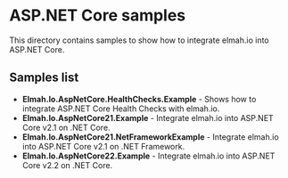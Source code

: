 # ASP.NET Core samples

This directory contains samples to show how to integrate elmah.io into ASP.NET Core.

## Samples list

* **Elmah.Io.AspNetCore.HealthChecks.Example** - Shows how to integrate ASP.NET Core Health Checks with elmah.io.
* **Elmah.Io.AspNetCore21.Example** - Integrate elmah.io into ASP.NET Core v2.1 on .NET Core.
* **Elmah.Io.AspNetCore21.NetFrameworkExample** - Integrate elmah.io into ASP.NET Core v2.1 on .NET Framework.
* **Elmah.Io.AspNetCore22.Example** - Integrate elmah.io into ASP.NET Core v2.2 on .NET Core.